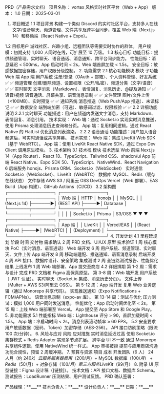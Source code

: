 PRD（产品需求文档）
项目名称： vortex 风格实时社区平台（Web + App）
版本： 1.0
日期： 2025-03-01

1. 项目概述
   1.1 项目背景
   构建一个类似 Discord 的实时社区平台，支持多人在线文字/语音聊天、频道管理、文件共享及跨平台同步，覆盖 Web 端（Next.js 14）和移动端（React Native + Expo）。

1.2 目标用户
游戏社区、兴趣小组、远程团队等需要实时协作的群体。
用户规模：初期支持 1,000 人同时在线，可扩展至 10 万级。
1.3 核心目标
功能目标：提供频道管理、实时聊天、语音通话、消息通知、跨平台同步能力。
性能目标：消息延迟 < 500ms，App 启动时间 < 2s，Web 端首屏加载 < 1.5s。
安全目标：敏感数据加密存储，用户权限分级控制。 2. 功能需求
2.1 核心功能模块
模块 子功能 Web 端 App 端
用户系统 注册/登录（OAuth + 邮箱）、个人资料管理、好友系统 ✅ ✅
频道管理 创建/删除频道、设置权限（公开/私密）、频道分类（文字/语音） ✅ ✅
实时聊天 文字消息（Markdown）、表情回复、消息历史、@提及通知 ✅ ✅
语音/视频 语音通话、屏幕共享、语音消息录制 ✅ ✅
文件管理 图片/文件上传（<100MB）、实时预览 ✅ ✅
通知系统 消息推送（Web Push/App 推送）、未读标记 ✅ ✅
数据安全 端到端加密（可选）、敏感词过滤、权限校验 ✅ ✅
2.2 详细功能说明
2.2.1 实时聊天
功能描述：用户在频道内发送文字消息，支持 Markdown、表情回复、消息引用。
技术实现：
Web 端：通过 Socket.io 实现实时消息推送，使用 Prisma 处理消息历史查询和分页。
App 端：复用相同逻辑，通过 React Native 的 FlatList 优化消息列表渲染。
2.2.2 语音通话
功能描述：用户加入语音频道后，可实时通话或共享屏幕。
技术实现：
Web 端：集成 LiveKit Web SDK（基于 WebRTC）。
App 端：使用 LiveKit React Native SDK，通过 Expo Dev Client 调用原生模块。 3. 技术架构
3.1 技术栈
模块 技术选型
Web 前端 Next.js 14（App Router）、React 18、TypeScript、Tailwind CSS、shadcn/ui
App 前端 React Native、Expo SDK 50、TypeScript、NativeWind、React Navigation 6
后端服务 honojs、Prisma ORM、Socket.io（WebSocket）
实时通信 Socket.io（WebSocket）、LiveKit（WebRTC）
数据库 MySQL、Redis（缓存在线状态）
文件存储 AWS S3 / 阿里云 OSS
DevOps Vercel（Web 部署）、EAS Build（App 构建）、GitHub Actions（CI/CD）
3.2 架构图
┌───────────────┐ ┌───────────────┐ ┌───────────────┐
│ Web 端 │ HTTP │ honojs │ │ MySQL │
│ (Next.js 14) ├──────►│ (REST API) ├────►│ Database │
└───────┬───────┘ └───────┬───────┘ └───────┬───────┘
│ │ │
│ Socket.io │ Prisma │ S3/OSS
▼ ▼ ▼
┌───────────────┐ ┌───────────────┐ ┌───────────────┐
│ App 端 │ │ LiveKit │ │ Vercel/EAS │
│(React Native) ├────►│ (WebRTC) │ │ (Deployment) │
└───────────────┘ └───────────────┘ └───────────────┘ 4. 开发计划
4.1 里程碑规划
阶段 时间 交付物
需求确认 2 周 PRD 文档、UI/UX 原型
技术验证 1 周 核心模块 PoC（实时消息、语音通话）
Web 端开发 6 周 用户系统、频道管理、实时聊天、文件上传
App 端开发 8 周 移动端适配、推送通知、语音消息录制
后端开发 4 周 API 接口、数据库设计、安全策略
集成测试 2 周 全链路测试报告、性能优化结果
上线发布 1 周 Web 端部署、App 提交至商店
4.2 详细排期
第 1-2 周：需求与设计
完成 PRD 文档和 Figma 高保真原型。
第 3-8 周：Web 端开发
用户系统（ JWT 认证）。
实时聊天（Socket.io 集成、消息历史分页）。
文件上传（Multer + AWS S3/阿里云 OSS）。
第 5-12 周：App 端开发
复用 Web 业务逻辑（通过 Monorepo 共享代码）。
实现推送通知（Expo Notifications + FCM/APNs）。
语音消息录制（expo-av 库）。
第 13-14 周：测试与优化
压力测试：模拟 1,000 用户同时发送消息。
性能优化：App 启动时间优化至 < 2s。
第 15 周：上线
Web 端部署至 Vercel。
App 提交至 App Store 和 Google Play。 5. 非功能需求
5.1 性能指标
Web 端：Lighthouse 评分 > 90，首屏加载时间 < 1.5s。
App 端：冷启动时间 < 2s，消息列表滚动帧率 ≥ 60 FPS。
5.2 安全要求
用户敏感数据（密码、Token）加密存储（AES-256）。
API 接口防刷策略（限流 100 次/分钟）。 6. 风险与应对
风险 应对措施
实时消息延迟过高 使用 Socket.io 集群模式 + Redis Adapter 实现多节点扩展。
跨平台 UI 不一致 通过 Monorepo 共享组件逻辑，使用 NativeWind 统一样式。
App 审核被拒 提前与应用商店沟通功能合规性，预留 2 周缓冲期。 7. 预算与资源
项目 成本
开发团队（6 人） 24 人月（约 $240k）
云服务 服务器费用（$200/月）+ MySQL 数据库（$100/月）+ Redis（$50/月）+ 对象存储（$100/月）
第三方服务 LiveKit（$99/月） 8. 附录
UI 原型链接：Figma 设计稿（[链接]）。
技术文档：API 接口文档、数据库 Schema。
测试报告：LoadRunner 压测结果、用户测试反馈。
PRD 确认签署：

产品经理：\***\*\_\_\_\*\***
技术负责人：\***\*\_\_\_\*\***
设计负责人：\***\*\_\_\_\*\***
日期：\***\*\_\_\_\*\***
